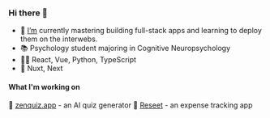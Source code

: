 ### Hi there 👋

- 🌱 [I’m](https://marckohler.dev) currently mastering building full-stack apps and learning to deploy them on the interwebs.
- 📚 Psychology student majoring in Cognitive Neuropsychology
- 🧑‍🔬 React, Vue, Python, TypeScript
- 📐 Nuxt, Next

#### What I'm working on
🧠 [zenquiz.app](https://zenquiz.app) - an AI quiz generator
🧾 [Reseet](https://apps.apple.com/gb/app/reseet-expenses-budgeting/id6502877528?platform=iphone) - an expense tracking app
